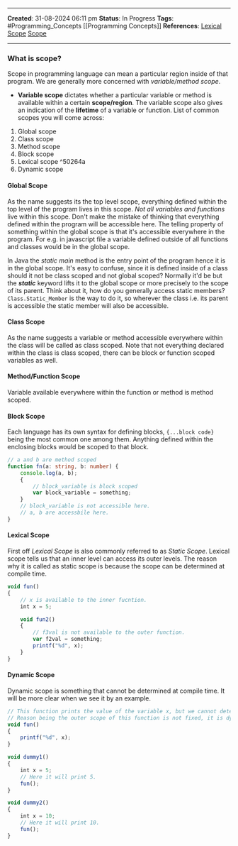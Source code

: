 _____
**Created**: 31-08-2024 06:11 pm
**Status**: In Progress
**Tags**: #Programming_Concepts [[Programming Concepts]]
**References**: [Lexical Scope](https://stackoverflow.com/questions/1047454/what-is-lexical-scope) [Scope](https://press.rebus.community/programmingfundamentals/chapter/scope/)
______

### What is scope?
Scope in programming language can mean a particular region inside of that program. We are generally more concerned with *variable/method scope*.
- **Variable scope** dictates whether a particular variable or method is available within a certain **scope/region**. The variable scope also gives an indication of the **lifetime** of a variable or function.
List of common scopes you will come across:
1. Global scope
2. Class scope
3. Method scope
4. Block scope
5. Lexical scope ^50264a
6. Dynamic scope

#### Global Scope
As the name suggests its the top level scope, everything defined within the top level of the program lives in this scope. 
*Not all variables and functions* live within this scope. Don't make the mistake of thinking that everything defined within the program will be accessible here. The telling property of something within the global scope is that it's accessible everywhere in the program. For e.g. in javascript file a variable defined outside of all functions and classes would be in the global scope.

In Java the *static main* method is the entry point of the program hence it is in the global scope. It's easy to confuse, since it is defined inside of a class should it not be class scoped and not global scoped? Normally it'd be but the ***static*** keyword lifts it to the global scope or more precisely to the scope of its parent. Think about it, how do you generally access static members? `Class.Static_Member` is the way to do it, so wherever the class i.e. its parent is accessible the static member will also be accessible. 

#### Class Scope
As the name suggests a variable or method accessible everywhere within the class will be called as class scoped. Note that not everything declared within the class is class scoped, there can be block or function scoped variables as well.

#### Method/Function Scope
Variable available everywhere within the function or method is method scoped.

#### Block Scope
Each language has its own syntax for defining blocks, `{...block code}` being the most common one among them. Anything defined within the enclosing blocks would be scoped to that block.

```ts
// a and b are method scoped
function fn(a: string, b: number) {
	console.log(a, b);
	{
		// block_variable is block scoped 
		var block_variable = something;	
	}
	// block_variable is not accessible here.
	// a, b are accessbile here.
}
```

#### Lexical Scope
First off *Lexical Scope* is also commonly referred to as *Static Scope*. Lexical scope tells us that an inner level can access its outer levels. The reason why it is called as static scope is because the scope can be determined at compile time.

```ts
void fun()
{
	// x is available to the inner fucntion.
    int x = 5;

    void fun2()
    {
		// f3val is not available to the outer function.
		var f2val = something;
        printf("%d", x);
    }
}
```


#### Dynamic Scope
Dynamic scope is something that cannot be determined at compile time. It will be more clear when we see it by an example.

```ts
// This function prints the value of the variable x, but we cannot determine which x it will print.
// Reason being the outer scope of this function is not fixed, it is dynamic.
void fun()
{
    printf("%d", x);
}

void dummy1()
{
    int x = 5;
	// Here it will print 5.
    fun();
}

void dummy2()
{
    int x = 10;
	// Here it will print 10.
    fun();
}
```